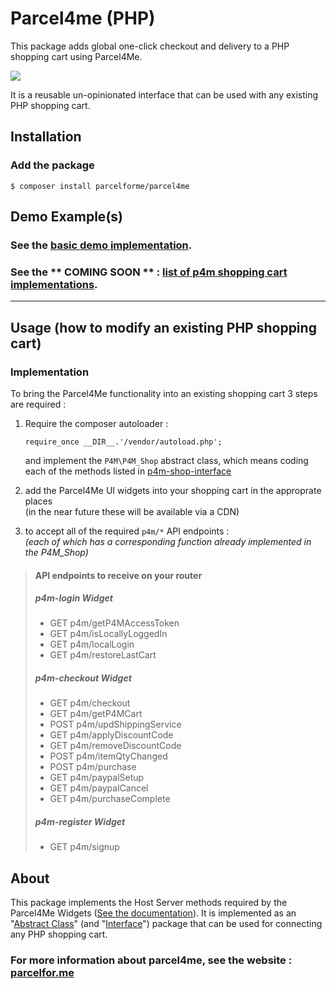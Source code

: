 

# Parcel4me (PHP)



This package adds global one-click checkout and delivery to a PHP shopping cart using Parcel4Me.

![](http://parcelfor.me/images/site/logo--horizontal.svg)

It is a reusable un-opinionated interface that can be used with any existing PHP shopping cart.    


## Installation

### Add the package 

    $ composer install parcelforme/parcel4me

## Demo Example(s)

### See the [basic demo implementation](https://github.com/krisrandall/parcel4me-php-basedemo).     

### See the ** **COMING SOON** ** : [list of p4m shopping cart implementations]().



--------


## Usage (how to modify an existing PHP shopping cart)

    
### Implementation

To bring the Parcel4Me functionality into an existing shopping cart 3 steps are required :

1. Require the composer autoloader :

    `require_once __DIR__.'/vendor/autoload.php';`

    and implement the `P4M\P4M_Shop` abstract class, which means coding each of the methods listed in [p4m-shop-interface](p4m-shop-interface.php)

2. add the Parcel4Me UI widgets into your shopping cart in the approprate places    
     (in the near future these will be available via a CDN)

3. to accept all of the required `p4m/*` API endpoints :   
   *(each of which has a corresponding function already implemented in the P4M_Shop)*

> #### API endpoints to receive on your router
> ##### p4m-login Widget
> 
> * GET  p4m/getP4MAccessToken
> * GET  p4m/isLocallyLoggedIn
> * GET  p4m/localLogin
> * GET  p4m/restoreLastCart
> 
> ##### p4m-checkout Widget
> 
> * GET  p4m/checkout
> * GET  p4m/getP4MCart
> * POST p4m/updShippingService
> * GET  p4m/applyDiscountCode
> * GET  p4m/removeDiscountCode
> * POST p4m/itemQtyChanged
> * POST p4m/purchase
> * GET  p4m/paypalSetup
> * GET  p4m/paypalCancel
> * GET  p4m/purchaseComplete
> 
> ##### p4m-register Widget
> 
> * GET  p4m/signup




## About 

This package implements the Host Server methods required by the Parcel4Me Widgets (<a href="http://developer.parcelfor.me/docs/documentation" target="_blank">See the documentation</a>).  It is implemented as an "[Abstract Class](http://php.net/manual/en/language.oop5.abstract.php)" (and "[Interface](http://php.net/manual/en/language.oop5.interfaces.php)") package that can be used for connecting any PHP shopping cart. 

### For more information about parcel4me, see the website : <a href="http://parcelfor.me/" target="_blank">parcelfor.me</a> 

